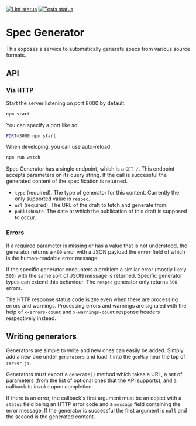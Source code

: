 [![Lint status](https://github.com/w3c/spec-generator/actions/workflows/lint.yml/badge.svg)](https://github.com/w3c/spec-generator/actions/workflows/lint.yml)
[![Tests status](https://github.com/w3c/spec-generator/actions/workflows/test.yml/badge.svg)](https://github.com/w3c/spec-generator/actions/workflows/test.yml)

# Spec Generator

This exposes a service to automatically generate specs from various source formats.

## API

### Via HTTP

Start the server listening on port 8000 by default:

```bash
npm start
```

You can specify a port like so:

```bash
PORT=3000 npm start
```

When developing, you can use auto-reload:

```bash
npm run watch
```

Spec Generator has a single endpoint, which is a `GET /`. This endpoint accepts parameters on its
query string. If the call is successful the generated content of the specification is returned.

* `type` (required). The type of generator for this content. Currently the only supported value is
  `respec`.
* `url` (required). The URL of the draft to fetch and generate from.
* `publishDate`. The date at which the publication of this draft is supposed to occur.

### Errors

If a required parameter is missing or has a value that is not understood, the generator returns a
`400` error with a JSON payload the `error` field of which is the human-readable error message.

If the specific generator encounters a problem a similar error (mostly likely `500`) with the same
sort of JSON message is returned. Specific generator types can extend this behaviour. The `respec`
generator only returns `500` errors.

The HTTP response status code is `200` even when there are processing errors and warnings. Processing errors and warnings are signaled with the help of `x-errors-count` and `x-warnings-count` response headers respectively instead.

## Writing generators

Generators are simple to write and new ones can easily be added. Simply add a new one under
`generators` and load it into the `genMap` near the top of `server.js`.

Generators must export a `generate()` method which takes a URL, a set of parameters (from the list
of optional ones that the API supports), and a callback to invoke upon completion.

If there is an error, the callback's first argument must be an object with a `status` field being
an HTTP error code and a `message` field containing the error message. If the generator is
successful the first argument is `null` and the second is the generated content.
